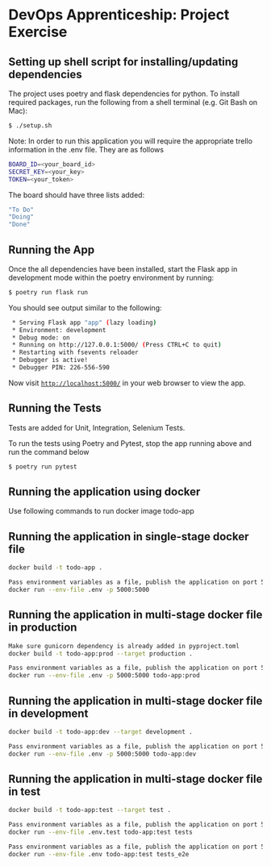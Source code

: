# DevOps Apprenticeship: Project Exercise

## Setting up shell script for installing/updating dependencies

The project uses poetry and flask dependencies for python. To install required packages, run the following from a shell terminal (e.g. Git Bash on Mac):

```bash
$ ./setup.sh
```

Note: In order to run this application you will require the appropriate trello information in the .env file. They are as follows

```bash
BOARD_ID=<your_board_id>
SECRET_KEY=<your_key>
TOKEN=<your_token>
```

The board should have three lists added:
```bash
"To Do"
"Doing"
"Done"
```

## Running the App

Once the all dependencies have been installed, start the Flask app in development mode within the poetry environment by running:
```bash
$ poetry run flask run
```

You should see output similar to the following:
```bash
 * Serving Flask app "app" (lazy loading)
 * Environment: development
 * Debug mode: on
 * Running on http://127.0.0.1:5000/ (Press CTRL+C to quit)
 * Restarting with fsevents reloader
 * Debugger is active!
 * Debugger PIN: 226-556-590
```

Now visit [`http://localhost:5000/`](http://localhost:5000/) in your web browser to view the app.

## Running the Tests
Tests are added for Unit, Integration, Selenium Tests.

To run the tests using Poetry and Pytest, stop the app running above and run the command below
```bash
$ poetry run pytest
```

## Running the application using docker
Use following commands to run docker image todo-app

## Running the application in single-stage docker file
```bash
docker build -t todo-app .

Pass environment variables as a file, publish the application on port 5000 and listen on port 5000
docker run --env-file .env -p 5000:5000 
```
## Running the application in multi-stage docker file in production
```bash
Make sure gunicorn dependency is already added in pyproject.toml
docker build -t todo-app:prod --target production .

Pass environment variables as a file, publish the application on port 5000 and listen on port 5000
docker run --env-file .env -p 5000:5000 todo-app:prod
```

## Running the application in multi-stage docker file in development
```bash
docker build -t todo-app:dev --target development .

Pass environment variables as a file, publish the application on port 5000 and listen on port 5000
docker run --env-file .env -p 5000:5000 todo-app:dev
```

## Running the application in multi-stage docker file in test
```bash
docker build -t todo-app:test --target test .

Pass environment variables as a file, publish the application on port 5000 and listen on port 5000 for Integration tests
docker run --env-file .env.test todo-app:test tests

Pass environment variables as a file, publish the application on port 5000 and listen on port 5000 for E2E tests
docker run --env-file .env todo-app:test tests_e2e
```